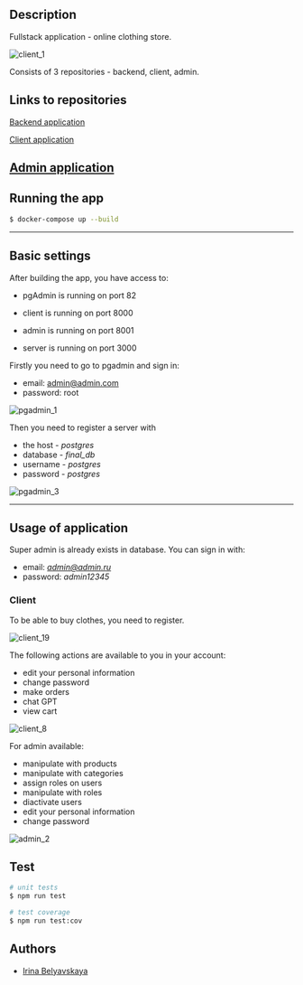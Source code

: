 
## Description

Fullstack application - online clothing store.

![client_1](https://user-images.githubusercontent.com/99917629/236480427-793449be-672f-418c-8435-c9dc93b50496.png)

Consists of 3 repositories - backend, client, admin.

## Links to repositories

[Backend application](https://github.com/Irina-Belyavskaya/clothing-store-server.git)

[Client application](https://github.com/Irina-Belyavskaya/clothing-store-client.git)

[Admin application](https://github.com/Irina-Belyavskaya/clothing-store-admin.git)
---

## Running the app

```bash
$ docker-compose up --build
```

---

## Basic settings

After building the app, you have access to:

* pgAdmin is running on port 82

* client is running on port 8000

* admin is running on port 8001

* server is running on port 3000


Firstly you need to go to pgadmin and sign in: 

* email: admin@admin.com
* password: root

![pgadmin_1](https://user-images.githubusercontent.com/99917629/236481193-00096576-0b21-4c3d-b0be-2d7439350dd8.png)

Then you need to register a server with

* the host - *postgres*  
* database - *final_db* 
* username - *postgres*  
* password - *postgres*

![pgadmin_3](https://user-images.githubusercontent.com/99917629/236481306-74507f40-0944-4189-901b-ad9cad378c86.png)

---

## Usage of application

Super admin is already exists in database. You can sign in with:

* email: *admin@admin.ru*
* password: *admin12345*

### Client

To be able to buy clothes, you need to register.

![client_19](https://user-images.githubusercontent.com/99917629/236481506-e245b26e-28d0-4066-8bd9-9df4d3c0fd25.png)

The following actions are available to you in your account:
* edit your personal information
* change password
* make orders
* chat GPT
* view cart

![client_8](https://user-images.githubusercontent.com/99917629/236482174-d8c4f4f1-55dc-4ea8-80dc-95b628d3ef69.png)

For admin available: 
* manipulate with products
* manipulate with categories
* assign roles on users
* manipulate with roles
* diactivate users
* edit your personal information
* change password

![admin_2](https://user-images.githubusercontent.com/99917629/236482112-5f4c72f2-ceb8-46d1-bc06-48a26ecca4b5.png)

## Test

```bash
# unit tests
$ npm run test

# test coverage
$ npm run test:cov
```


## Authors

- [Irina Belyavskaya](https://github.com/Irina-Belyavskaya)

